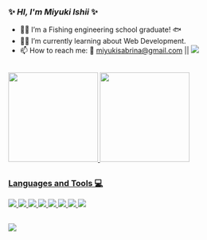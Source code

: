 ### ✨ _HI, I'm Miyuki Ishii_ ✨

- 👩‍🎓 I’m a Fishing engineering school graduate! 🐟
- 👩‍💻 I’m currently learning about Web Development.
- 📫 How to reach me: 📧 miyukisabrina@gmail.com || <a href="https://www.linkedin.com/in/miyuki-ishii-70156b235/" target="_blank"><img src="https://img.shields.io/badge/-LinkedIn-%230077B5?style=for-the-badge&logo=linkedin&logoColor=white" target="_blank"></a> 

##

<div>
  <a href="https://github.com/miyukishii">
  <img height="180em" src="https://github-readme-stats.vercel.app/api?username=miyukishii&show_icons=true&theme=merko&include_all_commits=true&count_private=true"/>
  <img height="180em" src="https://github-readme-stats.vercel.app/api/top-langs/?username=miyukishii&layout=compact&langs_count=7&theme=merko"/>
</div>

##
  
### Languages and Tools 💻
  
 <div>
    <img src="https://img.shields.io/badge/JavaScript-323330?style=for-the-badge&logo=javascript&logoColor=F7DF1E"/>
    <img src="https://img.shields.io/badge/React-20232A?style=for-the-badge&logo=react&logoColor=61DAFB"/>
    <img src="https://img.shields.io/badge/Redux-593D88?style=for-the-badge&logo=redux&logoColor=white"/>
    <img src="https://img.shields.io/badge/Jest-323330?style=for-the-badge&logo=Jest&logoColor=white"/>
    <img src="https://img.shields.io/badge/testing%20library-323330?style=for-the-badge&logo=testing-library&logoColor=red"/>
    <img src="https://img.shields.io/badge/HTML5-E34F26?style=for-the-badge&logo=html5&logoColor=white"/>
    <img src="https://img.shields.io/badge/CSS3-1572B6?style=for-the-badge&logo=css3&logoColor=white"/>
    <img src="https://img.shields.io/badge/Figma-F24E1E?style=for-the-badge&logo=figma&logoColor=white"/>
 </div>
  
 ##
 ![](https://komarev.com/ghpvc/?username=miyukishii&color=yellowgreen)
 
